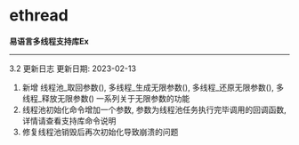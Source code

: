 # ethread
**易语言多线程支持库Ex**


------------


3.2 更新日志 更新日期: 2023-02-13
1. 新增 线程池_取回参数(), 多线程_生成无限参数(), 多线程_还原无限参数(), 多线程_释放无限参数() 一系列关于无限参数的功能
2. 线程池初始化命令增加一个参数, 参数为线程池任务执行完毕调用的回调函数, 详情请查看支持库命令说明
3. 修复线程池销毁后再次初始化导致崩溃的问题

